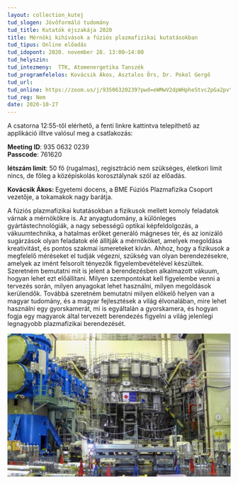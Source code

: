 ```yaml
---
layout: collection_kutej
tud_slogen: Jövőformáló tudomány
tud_title: Kutatók éjszakája 2020
title: Mérnöki kihívások a fúziós plazmafizikai kutatásokban
tud_tipus: Online előadás
tud_idopont: 2020. november 28. 13:00–14:00
tud_helyszin:
tud_intezmeny: 	TTK, Atomenergetika Tanszék 
tud_programfelelos: Kovácsik Ákos, Asztalos Örs, Dr. Pokol Gergő
tud_url:
tud_online: https://zoom.us/j/93506320239?pwd=eWMwV2dpWHpheStvc2pGa2pvYTZVUT09
tud_reg: Nem
date: 2020-10-27
---
```


A csatorna 12:55-től elérhető, a fenti linkre kattintva telepíthető az applikáció illtve valósul meg a csatlakozás:<br>

<b>Meeting ID</b>: 935 0632 0239<br>
<b>Passcode</b>: 761620

<b>létszám limit</b>: 50 fő (rugalmas), regisztráció nem szükséges, életkori limit nincs, de főleg a középiskolás korosztálynak szól az előadás.

<b>Kovácsik Ákos: </b> Egyetemi docens, a BME Fúziós Plazmafizika Csoport vezetője, a tokamakok nagy barátja.


A fúziós plazmafizikai kutatásokban a fizikusok mellett komoly feladatok várnak a mérnökökre is. Az anyagtudomány, a különleges gyártástechnológiák, a nagy sebességű optikai képfeldolgozás, a vákuumtechnika, a hatalmas erőket generáló mágneses tér, és az ionizáló sugárzások olyan feladatok elé állítják a mérnököket, amelyek megoldása kreativitást, és pontos szakmai ismereteket kíván. Ahhoz, hogy a fizikusok a megfelelő méréseket el tudják végezni, szükség van olyan berendezésekre, amelyek az imént felsorolt tényezők figyelembevételével készültek. Szeretném bemutatni mit is jelent a berendezésben alkalmazott vákuum, hogyan lehet ezt előállítani. Milyen szempontokat kell figyelembe venni a tervezés során, milyen anyagokat lehet használni, milyen megoldások kerülendők. Továbbá szeretném bemutatni milyen előkelő helyen van a magyar tudomány, és a magyar fejlesztések a világ élvonalában, mire lehet használni egy gyorskamerát, mi is egyáltalán a gyorskamera, és hogyan fogja egy magyarok által tervezett berendezés figyelni a világ jelenlegi legnagyobb plazmafizikai berendezését.

<img src="images/plazmafizikai_kutatas.png" max-width="500" class="center">
